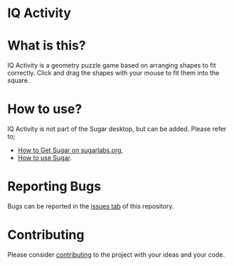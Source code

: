 
IQ Activity
===========

What is this?
===========
IQ Activity is a geometry puzzle game based on arranging shapes to fit correctly. 
Click and drag the shapes with your mouse to fit them into the square.


How to use?
===========

IQ Activity is not part of the Sugar desktop, but can be added. Please refer to;

* [How to Get Sugar on sugarlabs.org](https://sugarlabs.org/),
* [How to use Sugar](https://help.sugarlabs.org/).


Reporting Bugs
===========

Bugs can be reported in the
[issues tab](https://github.com/sugarlabs/jump/issues)
of this repository.

Contributing
===========

Please consider [contributing](https://github.com/sugarlabs/sugar-docs/blob/master/src/contributing.md) to the project with your ideas and your code.
